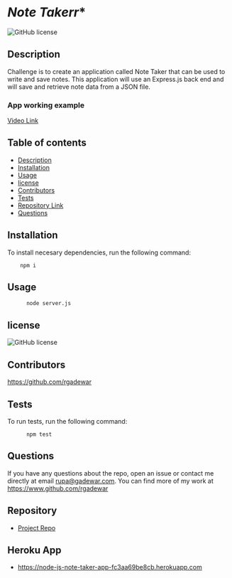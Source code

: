 
# *Note Takerr**
![GitHub license](https://img.shields.io/badge/license-MIT-red)
  
## Description 

 Challenge is to create an application called Note Taker that can be used to write and save notes. This application will use an Express.js back end and will save and retrieve note data from a JSON file.

### App working example
[Video Link](https://drive.google.com/file/d/1Vemktri1mAeU7rMFtyqG0WaciJ0rYoiN/view)

## Table of contents

- [Description](#description)
- [Installation](#installation)
- [Usage](#usage)
- [license](#license)
- [Contributors](#contributors)
- [Tests](#tests)
- [Repository Link](#repository)
- [Questions](#questions)


## Installation
To install necesary dependencies, run the following command:

        npm i

## Usage

          node server.js

## license

![GitHub license](https://img.shields.io/badge/license-MIT-red)

## Contributors

https://github.com/rgadewar

## Tests
To run tests, run the following command:

          npm test

## Questions
If you have any questions about the repo, open an issue or contact me directly at email rupa@gadewar.com. You can find more of my work at
https://www.github.com/rgadewar

## Repository

- [Project Repo](https://github.com/rgadewar/challenge11)

## Heroku App

- https://node-js-note-taker-app-fc3aa69be8cb.herokuapp.com